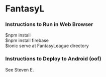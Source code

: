 # FantasyL  
### Instructions to Run in Web Browser   
$npm install  
$npm install firebase  
$ionic serve at FantasyLeague directory

### Instructions to Deploy to Android (oof)  
See Steven E.  
